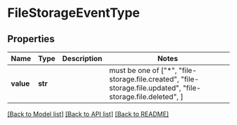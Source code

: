 # FileStorageEventType


## Properties
Name | Type | Description | Notes
------------ | ------------- | ------------- | -------------
**value** | **str** |  |  must be one of ["*", "file-storage.file.created", "file-storage.file.updated", "file-storage.file.deleted", ]

[[Back to Model list]](../../README.md#documentation-for-models) [[Back to API list]](../../README.md#documentation-for-api-endpoints) [[Back to README]](../../README.md)


